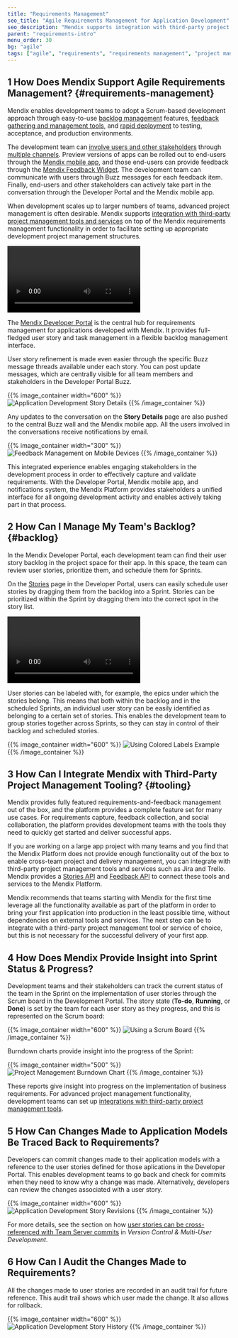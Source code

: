 ```yaml
---
title: "Requirements Management"
seo_title: "Agile Requirements Management for Application Development"
seo_description: "Mendix supports integration with third-party project management tools & services on top of internal Agile tools such as backlog management & feedback gathering."
parent: "requirements-intro"
menu_order: 30
bg: "agile"
tags: ["agile", "requirements", "requirements management", "project management", "feedback", "dashboard", "traceability"]
---
```


## 1 How Does Mendix Support Agile Requirements Management? {#requirements-management}

Mendix enables development teams to adopt a Scrum-based development approach through easy-to-use [backlog management](#backlog) features, [feedback gathering and management tools](feedback-management#feedback-management), and [rapid deployment](devops-overview#support-devops) to testing, acceptance, and production environments.

The development team can [involve users and other stakeholders](collaboration-channels#stakeholder-involvement) through [multiple channels](collaboration-channels). Preview versions of apps can be rolled out to end-users through the [Mendix mobile app](https://docs.mendix.com/refguide/getting-the-mendix-app), and those end-users can provide feedback through the [Mendix Feedback Widget](https://appstore.home.mendix.com/link/app/199/). The development team can communicate with users through Buzz messages for each feedback item. Finally, end-users and other stakeholders can actively take part in the conversation through the Developer Portal and the Mendix mobile app.

When development scales up to larger numbers of teams, advanced project management is often desirable. Mendix supports [integration with third-party project management tools and services](#tooling) on top of the Mendix requirements management functionality in order to facilitate setting up appropriate development project management structures.

<video controls src="attachments/MCA_FullAgileLifecycle-2.mp4">VIDEO</video>

The [Mendix Developer Portal](https://docs.mendix.com/developerportal/) is the central hub for requirements management for applications developed with Mendix. It provides full-fledged user story and task management in a flexible backlog management interface.

User story refinement is made even easier through the specific Buzz message threads available under each story. You can post update messages, which are centrally visible for all team members and stakeholders in the Developer Portal Buzz.

{{% image_container width="600" %}}
![Application Development Story Details](attachments/story-detail.png)
{{% /image_container %}}

Any updates to the conversation on the **Story Details** page are also pushed to the central Buzz wall and the Mendix mobile app. All the users involved in the conversations receive notifications by email.

{{% image_container width="300" %}}
![Feedback Management on Mobile Devices](attachments/buzz-mobile.png)
{{% /image_container %}}

This integrated experience enables engaging stakeholders in the development process in order to effectively capture and validate requirements. With the Developer Portal, Mendix mobile app, and notifications system, the Mendix Platform provides stakeholders a unified interface for all ongoing development activity and enables actively taking part in that process.

## 2 How Can I Manage My Team's Backlog? {#backlog}

In the Mendix Developer Portal, each development team can find their user story backlog in the project space for their app. In this space, the team can review user stories, prioritize them, and schedule them for Sprints.

On the [Stories](https://docs.mendix.com/developerportal/collaborate/stories) page in the Developer Portal, users can easily schedule user stories by dragging them from the backlog into a Sprint. Stories can be prioritized within the Sprint by dragging them into the correct spot in the story list.

<video controls src="attachments/story-sprint.mp4">VIDEO</video>

User stories can be labeled with, for example, the epics under which the stories belong. This means that both within the backlog and in the scheduled Sprints, an individual user story can be easily identified as belonging to a certain set of stories. This enables the development team to group stories together across Sprints, so they can stay in control of their backlog and scheduled stories.

{{% image_container width="600" %}}
![Using Colored Labels Example](attachments/colored-labels.png)
{{% /image_container %}}

## 3 How Can I Integrate Mendix with Third-Party Project Management Tooling? {#tooling}

Mendix provides fully featured requirements-and-feedback management out of the box, and the platform provides a complete feature set for many use cases. For requirements capture, feedback collection, and social collaboration, the platform provides development teams with the tools they need to quickly get started and deliver successful apps.

If you are working on a large app project with many teams and you find that the Mendix Platform does not provide enough functionality out of the box to enable cross-team project and delivery management, you can integrate with third-party project management tools and services such as Jira and Trello. Mendix provides a [Stories API](https://docs.mendix.com/apidocs-mxsdk/apidocs/stories-api) and [Feedback API](https://docs.mendix.com/apidocs-mxsdk/apidocs/feedback-api) to connect these tools and services to the Mendix Platform.

Mendix recommends that teams starting with Mendix for the first time leverage all the functionality available as part of the platform in order to bring your first application into production in the least possible time, without dependencies on external tools and services. The next step can be to integrate with a third-party project management tool or service of choice, but this is not necessary for the successful delivery of your first app.

## 4 How Does Mendix Provide Insight into Sprint Status & Progress?

Development teams and their stakeholders can track the current status of the team in the Sprint on the implementation of user stories through the Scrum board in the Development Portal. The story state (**To-do**, **Running**, or **Done**) is set by the team for each user story as they progress, and this is represented on the Scrum board:

{{% image_container width="600" %}}
![Using a Scrum Board](attachments/scrum-board.png)
{{% /image_container %}}

Burndown charts provide insight into the progress of the  Sprint:

{{% image_container width="500" %}}
![Project Management Burndown Chart](attachments/burndown.png)
{{% /image_container %}}

These reports give insight into progress on the implementation of business requirements. For advanced project management functionality, development teams can set up [integrations with third-party project management tools](#tooling).

## 5 How Can Changes Made to Application Models Be Traced Back to Requirements?

Developers can commit changes made to their application models with a reference to the user stories defined for those aplications in the Developer Portal. This enables development teams to go back and check for commits when they need to know why a change was made. Alternatively, developers can review the changes associated with a user story.

{{% image_container width="600" %}}
![Application Development Story Revisions](attachments/story-revisions.png)
{{% /image_container %}}

For more details, see the section on how [user stories can be cross-referenced with Team Server commits](version-control#cross-reference) in *Version Control & Multi-User Development*.

## 6 How Can I Audit the Changes Made to Requirements?

All the changes made to user stories are recorded in an audit trail for future reference. This audit trail shows which user made the change. It also allows for rollback.

{{% image_container width="600" %}}
![Application Development Story History](attachments/story-history.png)
{{% /image_container %}}
